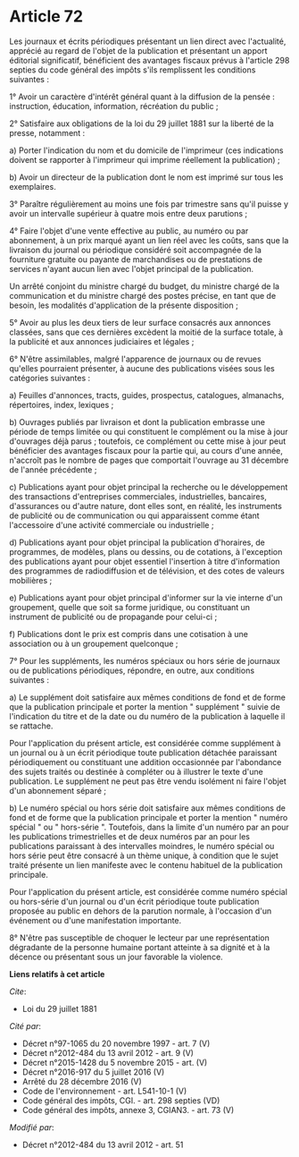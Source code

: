 # Article 72

Les journaux et écrits périodiques présentant un lien direct avec l'actualité, apprécié au regard de l'objet de la
publication et présentant un apport éditorial significatif, bénéficient des avantages fiscaux prévus à l'article 298 septies
du code général des impôts s'ils remplissent les conditions suivantes : 

1° Avoir un caractère d'intérêt général quant à la diffusion de la pensée : instruction, éducation, information, récréation
du public ; 

2° Satisfaire aux obligations de la loi du 29 juillet 1881 sur la liberté de la presse, notamment : 

a) Porter l'indication du nom et du domicile de l'imprimeur (ces indications doivent se rapporter à l'imprimeur qui imprime
réellement la publication) ; 

b) Avoir un directeur de la publication dont le nom est imprimé sur tous les exemplaires. 

3° Paraître régulièrement au moins une fois par trimestre sans qu'il puisse y avoir un intervalle supérieur à quatre mois
entre deux parutions ; 

4° Faire l'objet d'une vente effective au public, au numéro ou par abonnement, à un prix marqué ayant un lien réel avec les
coûts, sans que la livraison du journal ou périodique considéré soit accompagnée de la fourniture gratuite ou payante de
marchandises ou de prestations de services n'ayant aucun lien avec l'objet principal de la publication. 

Un arrêté conjoint du ministre chargé du budget, du ministre chargé de la communication et du ministre chargé des postes
précise, en tant que de besoin, les modalités d'application de la présente disposition ; 

5° Avoir au plus les deux tiers de leur surface consacrés aux annonces classées, sans que ces dernières excèdent la moitié de
la surface totale, à la publicité et aux annonces judiciaires et légales ; 

6° N'être assimilables, malgré l'apparence de journaux ou de revues qu'elles pourraient présenter, à aucune des publications
visées sous les catégories suivantes : 

a) Feuilles d'annonces, tracts, guides, prospectus, catalogues, almanachs, répertoires, index, lexiques ; 

b) Ouvrages publiés par livraison et dont la publication embrasse une période de temps limitée ou qui constituent le
complément ou la mise à jour d'ouvrages déjà parus ; toutefois, ce complément ou cette mise à jour peut bénéficier des
avantages fiscaux pour la partie qui, au cours d'une année, n'accroît pas le nombre de pages que comportait l'ouvrage au 31
décembre de l'année précédente ; 

c) Publications ayant pour objet principal la recherche ou le développement des transactions d'entreprises commerciales,
industrielles, bancaires, d'assurances ou d'autre nature, dont elles sont, en réalité, les instruments de publicité ou de
communication ou qui apparaissent comme étant l'accessoire d'une activité commerciale ou industrielle ; 

d) Publications ayant pour objet principal la publication d'horaires, de programmes, de modèles, plans ou dessins, ou de
cotations, à l'exception des publications ayant pour objet essentiel l'insertion à titre d'information des programmes de
radiodiffusion et de télévision, et des cotes de valeurs mobilières ; 

e) Publications ayant pour objet principal d'informer sur la vie interne d'un groupement, quelle que soit sa forme juridique,
ou constituant un instrument de publicité ou de propagande pour celui-ci ; 

f) Publications dont le prix est compris dans une cotisation à une association ou à un groupement quelconque ; 

7° Pour les suppléments, les numéros spéciaux ou hors série de journaux ou de publications périodiques, répondre, en outre,
aux conditions suivantes : 

a) Le supplément doit satisfaire aux mêmes conditions de fond et de forme que la publication principale et porter la mention
" supplément " suivie de l'indication du titre et de la date ou du numéro de la publication à laquelle il se rattache. 

Pour l'application du présent article, est considérée comme supplément à un journal ou à un écrit périodique toute
publication détachée paraissant périodiquement ou constituant une addition occasionnée par l'abondance des sujets traités ou
destinée à compléter ou à illustrer le texte d'une publication. Le supplément ne peut pas être vendu isolément ni faire
l'objet d'un abonnement séparé ; 

b) Le numéro spécial ou hors série doit satisfaire aux mêmes conditions de fond et de forme que la publication principale et
porter la mention " numéro spécial " ou " hors-série ". Toutefois, dans la limite d'un numéro par an pour les publications
trimestrielles et de deux numéros par an pour les publications paraissant à des intervalles moindres, le numéro spécial ou
hors série peut être consacré à un thème unique, à condition que le sujet traité présente un lien manifeste avec le contenu
habituel de la publication principale. 

Pour l'application du présent article, est considérée comme numéro spécial ou hors-série d'un journal ou d'un écrit
périodique toute publication proposée au public en dehors de la parution normale, à l'occasion d'un événement ou d'une
manifestation importante. 

8° N'être pas susceptible de choquer le lecteur par une représentation dégradante de la personne humaine portant atteinte à
sa dignité et à la décence ou présentant sous un jour favorable la violence.

**Liens relatifs à cet article**

_Cite_:

  - Loi du 29 juillet 1881

_Cité par_:

  - Décret n°97-1065 du 20 novembre 1997 - art. 7 (V)
  - Décret n°2012-484 du 13 avril 2012 - art. 9 (V)
  - Décret n°2015-1428 du 5 novembre 2015 - art. (V)
  - Décret n°2016-917 du 5 juillet 2016 (V)
  - Arrêté du 28 décembre 2016 (V)
  - Code de l'environnement - art. L541-10-1 (V)
  - Code général des impôts, CGI. - art. 298 septies (VD)
  - Code général des impôts, annexe 3, CGIAN3. - art. 73 (V)

_Modifié par_:

  - Décret n°2012-484 du 13 avril 2012 - art. 51
